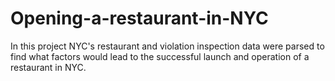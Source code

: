 # Opening-a-restaurant-in-NYC
In this project NYC's restaurant and violation inspection data were parsed to find what factors would lead to the successful launch and operation of a restaurant in NYC. 
